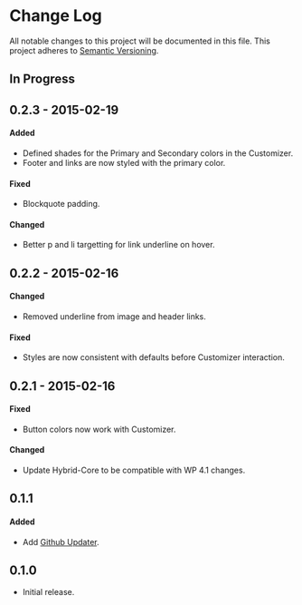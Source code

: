 # Change Log
All notable changes to this project will be documented in this file.
This project adheres to [Semantic Versioning](http://semver.org/).

## In Progress

## 0.2.3 - 2015-02-19
#### Added
- Defined shades for the Primary and Secondary colors in the Customizer.
- Footer and links are now styled with the primary color.

#### Fixed
- Blockquote padding.

#### Changed
- Better p and li targetting for link underline on hover.

## 0.2.2 - 2015-02-16
#### Changed
- Removed underline from image and header links.

#### Fixed
- Styles are now consistent with defaults before Customizer interaction.

## 0.2.1 - 2015-02-16
#### Fixed
- Button colors now work with Customizer.

#### Changed
- Update Hybrid-Core to be compatible with WP 4.1 changes.

## 0.1.1
#### Added
- Add [Github Updater](https://github.com/afragen/github-updater).

## 0.1.0
- Initial release.
